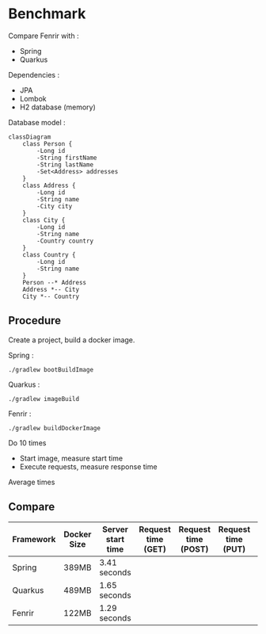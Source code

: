 # Benchmark

Compare Fenrir with :

- Spring
- Quarkus

Dependencies :

- JPA
- Lombok
- H2 database (memory)

Database model :

```mermaid
classDiagram
    class Person {
        -Long id
        -String firstName
        -String lastName
        -Set<Address> addresses
    }
    class Address {
        -Long id
        -String name
        -City city
    }
    class City {
        -Long id
        -String name
        -Country country
    }
    class Country {
        -Long id
        -String name
    }
    Person --* Address
    Address *-- City
    City *-- Country
```

## Procedure

Create a project, build a docker image.

Spring :

```shell
./gradlew bootBuildImage
```

Quarkus :

```shell
./gradlew imageBuild
```

Fenrir :

```shell
./gradlew buildDockerImage
```

Do 10 times

- Start image, measure start time
- Execute requests, measure response time

Average times

## Compare

| Framework | Docker Size | Server start time | Request time (GET) | Request time (POST) | Request time (PUT) | Request time (DELETE) |
|-----------|-------------|-------------------|--------------------|---------------------|--------------------|-----------------------|
| Spring    | 389MB       | 3.41 seconds      |                    |                     |                    |                       |
| Quarkus   | 489MB       | 1.65 seconds      |                    |                     |                    |                       |
| Fenrir    | 122MB       | 1.29 seconds      |                    |                     |                    |                       |
